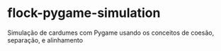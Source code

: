# flock-pygame-simulation
Simulação de cardumes com Pygame usando os conceitos de coesão, separação, e alinhamento
